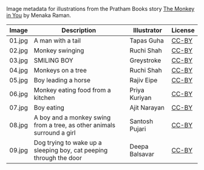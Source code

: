 Image metadata for illustrations from the Pratham Books story [The Monkey in You](https://storyweaver.org.in/stories/4742-the-monkey-in-you) by Menaka Raman.

Image | Description | Illustrator | License
----- | ----------- | ----------- | -------
01.jpg | A man with a tail | Tapas Guha | [CC-BY](https://creativecommons.org/licenses/by/4.0/)
02.jpg | Monkey swinging | Ruchi Shah | [CC-BY](https://creativecommons.org/licenses/by/4.0/)
03.jpg | SMILING BOY | Greystroke | [CC-BY](https://creativecommons.org/licenses/by/4.0/)
04.jpg | Monkeys on a tree | Ruchi Shah | [CC-BY](https://creativecommons.org/licenses/by/4.0/)
05.jpg | Boy leading a horse | Rajiv Eipe | [CC-BY](https://creativecommons.org/licenses/by/4.0/)
06.jpg | Monkey eating food from a kitchen | Priya Kuriyan | [CC-BY](https://creativecommons.org/licenses/by/4.0/)
07.jpg | Boy eating | Ajit Narayan | [CC-BY](https://creativecommons.org/licenses/by/4.0/)
08.jpg | A boy and a monkey swing from a tree, as other animals surround a girl | Santosh Pujari | [CC-BY](https://creativecommons.org/licenses/by/4.0/)
09.jpg | Dog trying to wake up a sleeping boy, cat peeping through the door | Deepa Balsavar | [CC-BY](https://creativecommons.org/licenses/by/4.0/)
